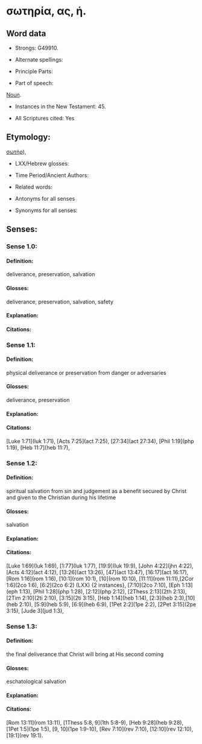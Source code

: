 # σωτηρία, ας, ἡ.

<!-- Status: S2=NeedsReview -->
<!-- Lexica used for edits: BDAG LN FFM BN LSJM MM  -->

## Word data

* Strongs: G49910.

* Alternate spellings:



* Principle Parts: 


* Part of speech: 

[Noun](http://ugg.readthedocs.io/en/latest/noun.html).

* Instances in the New Testament: 45.

* All Scriptures cited: Yes

## Etymology: 

[σωτήρ]()), 

* LXX/Hebrew glosses: 


* Time Period/Ancient Authors: 


* Related words: 

* Antonyms for all senses

* Synonyms for all senses: 


## Senses: 


### Sense  1.0: 

#### Definition: 

deliverance, preservation, salvation

#### Glosses: 

deliverance, preservation, salvation, safety

#### Explanation: 


#### Citations: 

### Sense  1.1: 

#### Definition: 

physical deliverance or preservation from danger or adversaries

#### Glosses: 

deliverance, preservation  

#### Explanation: 


#### Citations: 

[Luke 1:71](luk 1:71), [Acts 7:25](act 7:25), [27:34](act 27:34), [Phil 1:19](php 1:19), [Heb 11:7](heb 11:7), 

### Sense  1.2: 

#### Definition: 

spiritual salvation from sin and judgement as a benefit secured by Christ and given to the Christian during his lifetime

#### Glosses: 

salvation  

#### Explanation: 


#### Citations: 

[Luke 1:69](luk 1:69), [1:77](luk 1:77), [19:9](luk 19:9), [John 4:22](jhn 4:22), [Acts 4:12](act 4:12), [13:26](act 13:26), [47](act 13:47), [16:17](act 16:17), [Rom 1:16](rom 1:16), [10:1](rom 10:1), [10](rom 10:10), [11:11](rom 11:11),[2Cor 1:6](2co 1:6), [6:2](2co 6:2) (LXX) {2 instances}, [7:10](2co 7:10), [Eph 1:13](eph 1:13), [Phil 1:28](php 1:28), [2:12](php 2:12), [2Thess 2:13](2th 2:13), [2Tim 2:10](2ti 2:10), [3:15](2ti 3:15), [Heb 1:14](heb 1:14), [2:3](heb 2:3),[10](heb 2:10), [5:9](heb 5:9), [6:9](heb 6:9), [1Pet 2:2](1pe 2:2), [2Pet 3:15](2pe 3:15), [Jude 3](jud 1:3), 

### Sense  1.3: 

#### Definition: 

the final deliverance that Christ will bring at His second coming

#### Glosses: 

eschatological salvation  

#### Explanation: 


#### Citations: 

[Rom 13:11](rom 13:11), [1Thess 5:8, 9](1th 5:8-9), [Heb 9:28](heb 9:28), [1Pet 1:5](1pe 1:5), [9, 10](1pe 1:9-10), [Rev 7:10](rev 7:10), [12:10](rev 12:10), [19:1](rev 19:1).